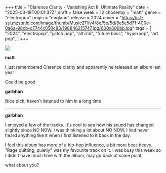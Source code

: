 +++
title = "Clarence Clarity - Vanishing Act II: Ultimate Reality"
date = "2025-03-19T00:01:37Z"
draft = false
week = 12
chosenby = "matt"
genre = "electropop"
origin = "england"
release = 2024
cover = "https://is1-ssl.mzstatic.com/image/thumb/Music211/v4/8e/5e/5d/8e5e5d71-400e-0a6a-98cb-c7744c050c83/198846215747.jpg/600x600bb.jpg"
tags = [
    "2024",
    "electropop",
    "glitch pop",
    "alt rnb",
    "future bass",
    "hyperpop",
    "art pop",
]
+++

![](https://is1-ssl.mzstatic.com/image/thumb/Music211/v4/8e/5e/5d/8e5e5d71-400e-0a6a-98cb-c7744c050c83/198846215747.jpg/600x600bb.jpg)

**matt**

I just remembered Clarence clarity and apparently he released an album last year

Could be good

**garbhan**

Nice pick, haven't listened to him in a long time

---

**garbhan**

I enjoyed a few of the tracks. It's cool to see how his sound has changed slightly since NO NOW. I was thinking a lot about NO NOW, I had never heard anything like it when I first listened to it back in the day.

I feel this album has more of a hip-hop influence, a bit more beat-heavy. "Rage quitting, quietly" was my favourite track on it. I was busy this week so I didn't have much time with the album, may go back at some point.

what about you?


